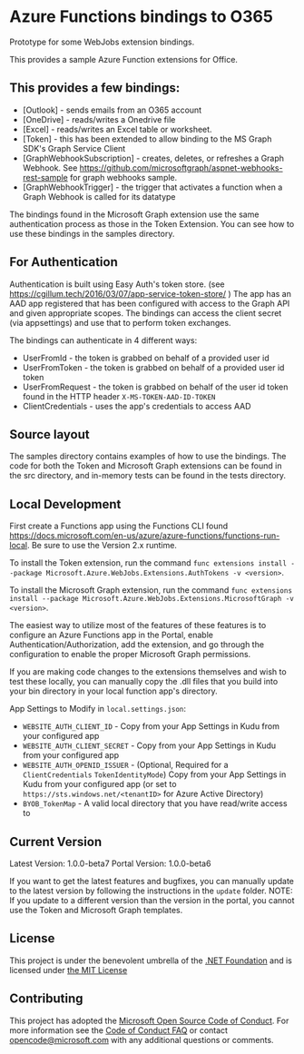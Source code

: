 # Azure Functions bindings to O365
Prototype for some WebJobs extension bindings.

This provides a sample Azure Function extensions for Office. 

## This provides a few bindings:

- [Outlook] - sends emails from an O365 account
- [OneDrive] - reads/writes a Onedrive file 
- [Excel] - reads/writes an Excel table or worksheet. 
- [Token] - this has been extended to allow binding to the MS Graph SDK's Graph Service Client
- [GraphWebhookSubscription] - creates, deletes, or refreshes a Graph Webhook. See https://github.com/microsoftgraph/aspnet-webhooks-rest-sample for graph webhooks sample. 
- [GraphWebhookTrigger] - the trigger that activates a function when a Graph Webhook is called for its datatype

The bindings found in the Microsoft Graph extension use the same authentication process as those in the Token Extension. You can see how to use these bindings in the samples directory.

## For Authentication

Authentication is built using Easy Auth's token store. (see https://cgillum.tech/2016/03/07/app-service-token-store/ ) 
The app has an AAD app registered that has been configured with access to the Graph API and given appropriate scopes. The bindings can access the client secret (via appsettings) and use that to perform token exchanges.  

The bindings can authenticate in 4 different ways:
- UserFromId - the token is grabbed on behalf of a provided user id
- UserFromToken - the token is grabbed on behalf of a provided user id token
- UserFromRequest - the token is grabbed on behalf of the user id token found in the HTTP header `X-MS-TOKEN-AAD-ID-TOKEN`
- ClientCredentials - uses the app's credentials to access AAD

## Source layout 
The samples directory contains examples of how to use the bindings. The code for both the Token and Microsoft Graph extensions can be found in the src directory, and in-memory tests can be found in the tests directory.

## Local Development
First create a Functions app using the Functions CLI found https://docs.microsoft.com/en-us/azure/azure-functions/functions-run-local. Be sure to use the Version 2.x runtime.

To install the Token extension, run the command `func extensions install --package Microsoft.Azure.WebJobs.Extensions.AuthTokens -v <version>`.

To install the Microsoft Graph extension, run the command `func extensions install --package Microsoft.Azure.WebJobs.Extensions.MicrosoftGraph -v <version>`.

The easiest way to utilize most of the features of these features is to configure an Azure Functions app in the Portal, enable Authentication/Authorization, add the extension, and go through the configuration to enable the proper Microsoft Graph permissions.

If you are making code changes to the extensions themselves and wish to test these locally, you can manually copy the .dll files that you build into your bin directory in your local function app's directory.

App Settings to Modify in `local.settings.json`:
- `WEBSITE_AUTH_CLIENT_ID` - Copy from your App Settings in Kudu from your configured app
- `WEBSITE_AUTH_CLIENT_SECRET` - Copy from your App Settings in Kudu from your configured app
- `WEBSITE_AUTH_OPENID_ISSUER` - (Optional, Required for a `ClientCredentials` `TokenIdentityMode`) Copy from your App Settings in Kudu from your configured app (or set to `https://sts.windows.net/<tenantID>` for Azure Active Directory)
- `BYOB_TokenMap` - A valid local directory that you have read/write access to

## Current Version
Latest Version: 1.0.0-beta7
Portal Version: 1.0.0-beta6

If you want to get the latest features and bugfixes, you can manually update to the latest version by following the instructions in the `update` folder. NOTE: If you update to a different version than the version in the portal, you cannot use the Token and Microsoft Graph templates.

## License

This project is under the benevolent umbrella of the [.NET Foundation](http://www.dotnetfoundation.org/) and is licensed under [the MIT License](https://github.com/Azure/azure-webjobs-sdk/blob/master/LICENSE.txt)

## Contributing

This project has adopted the [Microsoft Open Source Code of Conduct](https://opensource.microsoft.com/codeofconduct/). For more information see the [Code of Conduct FAQ](https://opensource.microsoft.com/codeofconduct/faq/) or contact [opencode@microsoft.com](mailto:opencode@microsoft.com) with any additional questions or comments.

